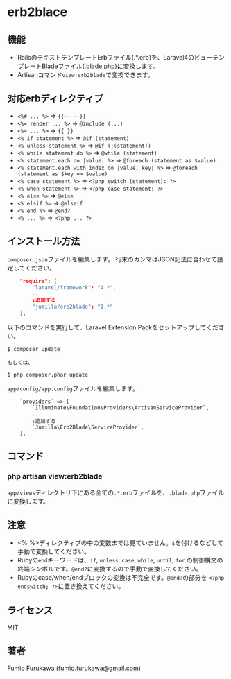 
# erb2blace

## 機能

* RailsのテキストテンプレートErbファイル(.*.erb)を、Laravel4のビューテンプレートBladeファイル(.blade.php)に変換します。
* Artisanコマンド`view:erb2blade`で変換できます。

## 対応erbディレクティブ

* `<%# ... %>` => `{{-- --}}`
* `<%= render ... %>` => `@include (...)`
* `<%= ... %>` => `{{ }}`
* `<% if statement %>` => `@if (statement)`
* `<% unless statement %>` => `@if (!(statement))`
* `<% while statement do %>` => `@while (statement)`
* `<% statement.each do |value| %>` => `@foreach (statement as $value)`
* `<% statement.each_with_index do |value, key| %>` => `@foreach (statement as $key => $value)`
* `<% case statement %>` => `<?php switch (statement): ?>`
* `<% when statement %>` => `<?php case statement: ?>`
* `<% else %>` => `@else`
* `<% elsif %>` => `@elseif`
* `<% end %>` => `@end?`
* `<% ... %>` => `<?php ... ?>`

## インストール方法

`composer.json`ファイルを編集します。
行末のカンマはJSON記法に合わせて設定してください。
``` composer.json
	"require": [
		"laravel/framework": "4.*",
		...
		↓追加する
		"jumilla/erb2blade": "1.*"
	],
```

以下のコマンドを実行して、Laravel Extension Packをセットアップしてください。
```
$ composer update

もしくは、

$ php composer.phar update
```

`app/config/app.config`ファイルを編集します。
``` app/config/app.config
	`providers` => [
		`Illuminate\Foundation\Providers\ArtisanServiceProvider`,
		...
		↓追加する
		`Jumilla\Erb2Blade\ServiceProvider`,
	],
```

## コマンド

### php artisan view:erb2blade
`app/views`ディレクトリ下にある全ての`.*.erb`ファイルを、`.blade.php`ファイルに変換します。

## 注意
* <% %>ディレクティブの中の変数までは見ていません。`$`を付けるなどして手動で変換してください。
* Rubyの`end`キーワードは、`if`, `unless`, `case`, `while`, `until`, `for` の制御構文の終端シンボルです。`@end?`に変換するので手動で変換してください。
* Rubyのcase/when/endブロックの変換は不完全です。`@end?`の部分を `<?php endswitch; ?>`に置き換えてください。

## ライセンス
MIT

## 著者
Fumio Furukawa (fumio.furukawa@gmail.com)
